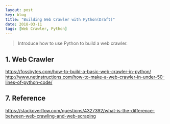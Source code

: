 ```yaml
---
layout: post
key: blog
title: "Building Web Crawler with Python(Draft)"
date: 2018-03-11
tags: [Web Crawler, Python]
---
```


> Introduce how to use Python to build a web crawler.

## 1. Web Crawler
https://fossbytes.com/how-to-build-a-basic-web-crawler-in-python/
http://www.netinstructions.com/how-to-make-a-web-crawler-in-under-50-lines-of-python-code/
## 7. Reference
https://stackoverflow.com/questions/4327392/what-is-the-difference-between-web-crawling-and-web-scraping
